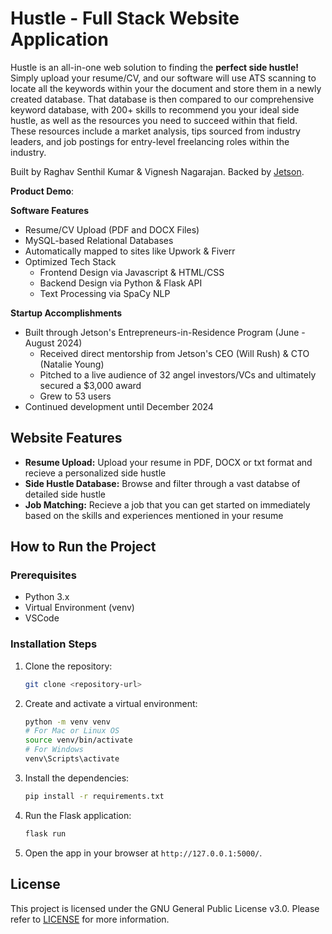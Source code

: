 # Hustle - Full Stack Website Application
Hustle is an all-in-one web solution to finding the **perfect side hustle!** Simply upload your resume/CV, and our software will use ATS scanning to locate all the keywords within your the document and store them in a newly created database. That database is then compared to our comprehensive keyword database, with 200+ skills to recommend you your ideal side hustle, as well as the resources you need to succeed within that field. These resources include a market analysis, tips sourced from industry leaders, and job postings for entry-level freelancing roles within the industry.

Built by Raghav Senthil Kumar & Vignesh Nagarajan. Backed by [Jetson](https://www.jetson.app/).

**Product Demo**: 

**Software Features**
- Resume/CV Upload (PDF and DOCX Files)
- MySQL-based Relational Databases
- Automatically mapped to sites like Upwork & Fiverr
- Optimized Tech Stack
  - Frontend Design via Javascript & HTML/CSS
  - Backend Design via Python & Flask API
  - Text Processing via SpaCy NLP


**Startup Accomplishments**
- Built through Jetson's Entrepreneurs-in-Residence Program (June - August 2024)
  - Received direct mentorship from Jetson's CEO (Will Rush) & CTO (Natalie Young)
  - Pitched to a live audience of 32 angel investors/VCs and ultimately secured a $3,000 award
  - Grew to 53 users
- Continued development until December 2024



## Website Features

- **Resume Upload:** Upload your resume in PDF, DOCX or txt format and recieve a personalized side hustle
- **Side Hustle Database:** Browse and filter through a vast databse of detailed side hustle
- **Job Matching:** Recieve a job that you can get started on immediately based on the skills and experiences mentioned in your resume

## How to Run the Project

### Prerequisites
- Python 3.x
- Virtual Environment (venv)
- VSCode

### Installation Steps
1. Clone the repository:
    ```bash
    git clone <repository-url>
    ```
2. Create and activate a virtual environment:
    ```bash
    python -m venv venv
    # For Mac or Linux OS
    source venv/bin/activate
    # For Windows
    venv\Scripts\activate
    ```

3. Install the dependencies:
    ```bash
    pip install -r requirements.txt
    ```

4. Run the Flask application:
    ```bash
    flask run
    ```

5. Open the app in your browser at `http://127.0.0.1:5000/`.


## License

This project is licensed under the GNU General Public License v3.0. Please refer to [LICENSE](https://github.com/vignesh-nagarajan-vn/Hustle/blob/main/LICENSE) for more information.
